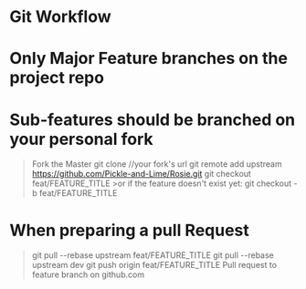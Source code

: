 # Git Workflow #
  # Only Major Feature branches on the project repo #
  # Sub-features should be branched on your personal fork #

  > Fork the Master
  > git clone //your fork's url
  > git remote add upstream https://github.com/Pickle-and-Lime/Rosie.git
  > git checkout feat/FEATURE_TITLE
    >or if the feature doesn't exist yet: git checkout -b feat/FEATURE_TITLE
# When preparing a pull Request #
  > git pull --rebase upstream feat/FEATURE_TITLE
  > git pull --rebase upstream dev
  > git push origin feat/FEATURE_TITLE
  > Pull request to feature branch on github.com